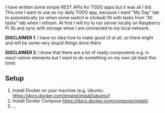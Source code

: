 I have written some simple REST APIs for TODO apps but it was all I did.
This one I want to use as my daily TODO app, because I want
"My Day" tab to automatically (or when some switch is clicked)
fill with tasks from "All tasks" tab when I refresh.
At first I will try to run server locally on Raspberry Pi 3b
and sync with storage when I am connected to my local network.

**DISCLAIMER 1**: I have no idea how to make good UI at all, so there might and will
be some very stupid things done there

**DISCLAIMER 2**: I know that there are a lot of ready
components e.g. in react-native-elements but I want to do something on my own
(at least this time)

## Setup
1. Install Docker on your machine (e.g. Ubuntu: https://docs.docker.com/engine/install/ubuntu/)
2. Install Docker Compose https://docs.docker.com/compose/install/.
3. ...
